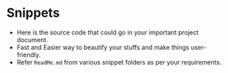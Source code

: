 # Snippets
- Here is the source code that could go in your important project document.
- Fast and Easier way to beautify your stuffs and make things user-friendly.
- Refer `ReadMe.md` from various snippet folders as per your requirements. 
